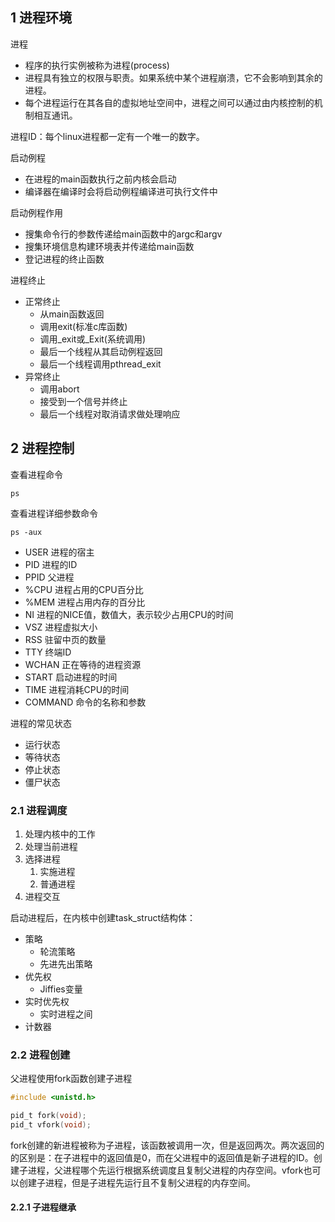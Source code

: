 ## 1 进程环境
进程

* 程序的执行实例被称为进程(process)
* 进程具有独立的权限与职责。如果系统中某个进程崩溃，它不会影响到其余的进程。
* 每个进程运行在其各自的虚拟地址空间中，进程之间可以通过由内核控制的机制相互通讯。  

进程ID：每个linux进程都一定有一个唯一的数字。

启动例程

* 在进程的main函数执行之前内核会启动
* 编译器在编译时会将启动例程编译进可执行文件中

启动例程作用

* 搜集命令行的参数传递给main函数中的argc和argv
* 搜集环境信息构建环境表并传递给main函数
* 登记进程的终止函数

进程终止

* 正常终止
    * 从main函数返回
    * 调用exit(标准c库函数)
    * 调用_exit或_Exit(系统调用)
    * 最后一个线程从其启动例程返回
    * 最后一个线程调用pthread_exit
* 异常终止
    * 调用abort
    * 接受到一个信号并终止
    * 最后一个线程对取消请求做处理响应

## 2 进程控制
查看进程命令
```
ps
```
查看进程详细参数命令
```
ps -aux
```

* USER 进程的宿主
* PID 进程的ID
* PPID 父进程
* %CPU 进程占用的CPU百分比
* %MEM 进程占用内存的百分比
* NI 进程的NICE值，数值大，表示较少占用CPU的时间
* VSZ 进程虚拟大小
* RSS 驻留中页的数量
* TTY 终端ID
* WCHAN 正在等待的进程资源
* START 启动进程的时间
* TIME 进程消耗CPU的时间
* COMMAND 命令的名称和参数

进程的常见状态

* 运行状态
* 等待状态
* 停止状态
* 僵尸状态

### 2.1 进程调度

1. 处理内核中的工作
2. 处理当前进程
3. 选择进程
    1. 实施进程
    2. 普通进程
4. 进程交互

启动进程后，在内核中创建task_struct结构体：

* 策略
    * 轮流策略
    * 先进先出策略
* 优先权
    * Jiffies变量
* 实时优先权
    * 实时进程之间
* 计数器

### 2.2 进程创建
父进程使用fork函数创建子进程
```c
#include <unistd.h>

pid_t fork(void);
pid_t vfork(void);
```
fork创建的新进程被称为子进程，该函数被调用一次，但是返回两次。两次返回的的区别是：在子进程中的返回值是0，而在父进程中的返回值是新子进程的ID。创建子进程，父进程哪个先运行根据系统调度且复制父进程的内存空间。vfork也可以创建子进程，但是子进程先运行且不复制父进程的内存空间。

#### 2.2.1 子进程继承
